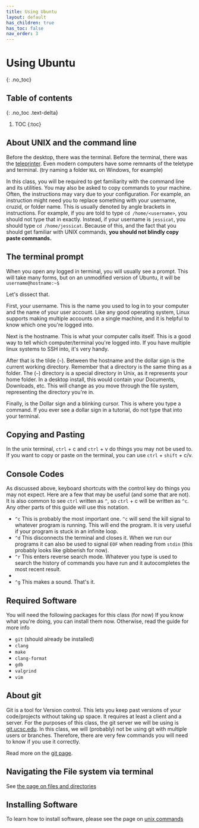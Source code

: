 ```yaml
---
title: Using Ubuntu
layout: default
has_children: true
has_toc: false
nav_order: 3
---
```


# Using Ubuntu
{: .no_toc}

## Table of contents
{: .no_toc .text-delta}

1. TOC
{:toc}


## About UNIX and the command line
Before the desktop, there was the terminal. Before the terminal, there was the [teleprinter](https://en.wikipedia.org/wiki/Teleprinter). Even modern computers have some remnants of the teletype and terminal. (try naming a folder `NUL` on Windows, for example)

In this class, you will be required to get familiarity with the command line and its utilities. You may also be asked to copy commands to your machine. Often, the instructions may vary due to your configuration. For example, an instruction might need you to replace something with your username, cruzid, or folder name. This is usually denoted by angle brackets in instructions. For example, if you are told to type `cd /home/<username>`, you should not type that in exactly. Instead, if your username is `jessicat`, you should type `cd /home/jessicat`. Because of this, and the fact that you should get familiar with UNIX commands, **you should not blindly copy paste commands.**

## The terminal prompt
When you open any logged in terminal, you will usually see a prompt. This will take many forms, but on an unmodified version of Ubuntu, it will be 
`username@hostname:~$`

Let's dissect that. 

First, your username. This is the name you used to log in to your computer and the name of your user account. Like any good operating system, Linux supports making multiple accounts on a single machine, and it is helpful to know which one you're logged into. 

Next is the hostname. This is what your computer calls itself. This is a good way to tell which computer/terminal you're logged into. If you have multiple linux systems to SSH into, it's very handy. 

After that is the tilde (`~`). Between the hostname and the dollar sign is the current working directory. Remember that a directory is the same thing as a folder. The (`~`) directory is a special directory in Unix, as it represents your home folder. In a desktop install, this would contain your Documents, Downloads, etc. This will change as you move through the file system, representing the directory you're in.

Finally, is the Dollar sign and a blinking cursor. This is where you type a command. If you ever see a dollar sign in a tutorial, do not type that into your terminal.

## Copying and Pasting
In the unix terminal, `ctrl` + c and `ctrl` + v do things you may not be used to. If you want to copy or paste on the terminal, you can use `ctrl` + `shift` + c/v. 

## Console Codes
As discussed above, keyboard shortcuts with the control key do things you may not expect. Here are a few that may be useful (and some that are not). It is also common to see `ctrl` written as `^`, so `ctrl` + c will be written as `^c`. Any other  parts of this guide will use this notation. 

- `^c` This is probably the most important one. `^c` will send the kill signal to whatever program is running. This will end the program. It is very useful if your program is stuck in an infinite loop. 
- `^d` This disconnects the terminal and closes it. When we run our programs it can also be used to signal `EOF` when reading from `stdin` (this probably looks like gibberish for now). 
- `^r` This enters reverse search mode. Whatever you type is used to search the history of commands you have run and it autocompletes the most recent result.
- 
- `^g` This makes a sound. That's it.

## Required Software
You will need the following packages for this class (for now)
If you know what you're doing, you can install them now. Otherwise, read the guide for more info

- `git` (should already be installed)
- `clang`
- `make`
- `clang-format`
- `gdb`
- `valgrind`
- `vim`


## About git

Git is a tool for Version control. This lets you keep past versions of your code/projects without taking up space. It requires at least a client and a server. For the purposes of this class, the git server we will be using is [git.ucsc.edu](https://git.ucsc.edu). In this class, we will (probably) not be using git with multiple users or branches. Therefore, there are very few commands you will need to know if you use it correctly. 

Read more on the [git page](git_setup).

## Navigating the File system via terminal
See [the page on files and directories](files_dirs)

## Installing Software
To learn how to install software, please see the page on [unix commands](unix_commands)


